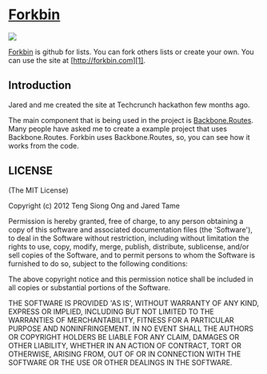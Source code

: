 # [Forkbin][1]

<img src="http://siong1987.com/images/forkbin/forkbin.png" />

[Forkbin][1] is github for lists.  You can fork others lists or create
your own.  You can use the site at [http://forkbin.com][1].

## Introduction

Jared and me created the site at Techcrunch hackathon few months ago.

The main component that is being used in the project is
[Backbone.Routes][2].  Many people have asked me to create a example
project that uses Backbone.Routes.  Forkbin uses Backbone.Routes, so, you can see
how it works from the code.

## LICENSE

(The MIT License)

Copyright (c) 2012 Teng Siong Ong and Jared Tame

Permission is hereby granted, free of charge, to any person obtaining a copy of this software and associated documentation files (the 'Software'), to deal in the Software without restriction, including without limitation the rights to use, copy, modify, merge, publish, distribute, sublicense, and/or sell copies of the Software, and to permit persons to whom the Software is furnished to do so, subject to the following conditions:

The above copyright notice and this permission notice shall be included in all copies or substantial portions of the Software.

THE SOFTWARE IS PROVIDED 'AS IS', WITHOUT WARRANTY OF ANY KIND, EXPRESS OR IMPLIED, INCLUDING BUT NOT LIMITED TO THE WARRANTIES OF MERCHANTABILITY, FITNESS FOR A PARTICULAR PURPOSE AND NONINFRINGEMENT. IN NO EVENT SHALL THE AUTHORS OR COPYRIGHT HOLDERS BE LIABLE FOR ANY CLAIM, DAMAGES OR OTHER LIABILITY, WHETHER IN AN ACTION OF CONTRACT, TORT OR OTHERWISE, ARISING FROM, OUT OF OR IN CONNECTION WITH THE SOFTWARE OR THE USE OR OTHER DEALINGS IN THE SOFTWARE.

[1]: http://forkbin.com/
[2]: https://github.com/siong1987/backbone_routes/


